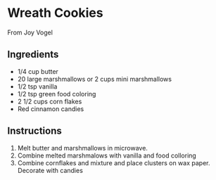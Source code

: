 # Wreath Cookies

From Joy Vogel

## Ingredients

- 1/4 cup butter
- 20 large marshmallows or 2 cups mini marshmallows
- 1/2 tsp vanilla
- 1/2 tsp green food coloring
- 2 1/2 cups corn flakes
- Red cinnamon candies

## Instructions

1. Melt butter and marshmallows in microwave. 
2. Combine melted marshmalows with vanilla and food colloring
3. Combine cornflakes and mixture and place clusters on wax paper. Decorate with candies